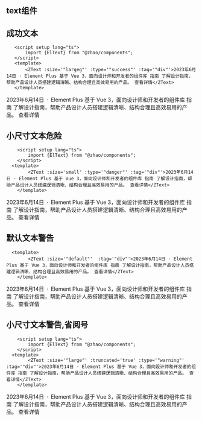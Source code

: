 ## text组件
  ## 成功文本
   ```vue
      <script setup lang="ts">
          import {ElText} from "@zhao/components";
      </script>
      <template>
          <ZText :size='"largeg"' :type='"success"' :tag='"div"'>2023年6月14日 · Element Plus 基于 Vue 3，面向设计师和开发者的组件库 指南 了解设计指南，帮助产品设计人员搭建逻辑清晰、结构合理且高效易用的产品。 查看详情</ZText>
      </template>
   ```
 <ZText :size='"largeg"' :type='"success"' tag='div'>2023年6月14日 · Element Plus 基于 Vue 3，面向设计师和开发者的组件库 指南 了解设计指南，帮助产品设计人员搭建逻辑清晰、结构合理且高效易用的产品。 查看详情</ZText>

  ## 小尺寸文本危险
  ```vue
      <script setup lang="ts">
          import {ElText} from "@zhao/components";
      </script>
    <template>
          <ZText :size='small' :type='"danger"' :tag='"div"'>2023年6月14日 · Element Plus 基于 Vue 3，面向设计师和开发者的组件库 指南 了解设计指南，帮助产品设计人员搭建逻辑清晰、结构合理且高效易用的产品。 查看详情</ZText>
      </template>
  ```
 <ZText :size='"small"' :type='"danger"' tag='div'>2023年6月14日 · Element Plus 基于 Vue 3，面向设计师和开发者的组件库 指南 了解设计指南，帮助产品设计人员搭建逻辑清晰、结构合理且高效易用的产品。 查看详情</ZText>
  
  ## 默认文本警告
  ```vue
    <template>
          <ZText :size='"default"'  :tag='"div"'>2023年6月14日 · Element Plus 基于 Vue 3，面向设计师和开发者的组件库 指南 了解设计指南，帮助产品设计人员搭建逻辑清晰、结构合理且高效易用的产品。 查看详情</ZText>
      </template>
  ```
 <ZText :size='"default"'  tag='div'>2023年6月14日 · Element Plus 基于 Vue 3，面向设计师和开发者的组件库 指南 了解设计指南，帮助产品设计人员搭建逻辑清晰、结构合理且高效易用的产品。 查看详情</ZText>

  ## 小尺寸文本警告,省阅号
  ```vue
      <script setup lang="ts">
          import {ElText} from "@zhao/components";
      </script>
    <template>
          <ZText :size='"large"' :truncated='true' :type='"warning"' :tag='"div"'>2023年6月14日 · Element Plus 基于 Vue 3，面向设计师和开发者的组件库 指南 了解设计指南，帮助产品设计人员搭建逻辑清晰、结构合理且高效易用的产品。 查看详情</ZText>
      </template>
  ```
<ZText :size='"large"' :type='"warning"' tag='div' :truncated='true' class='wx-200'> 
2023年6月14日 · Element Plus 基于 Vue 3，面向设计师和开发者的组件库 指南 了解设计指南，帮助产品设计人员搭建逻辑清晰、结构合理且高效易用的产品。 查看详情 </ZText>

  <style lang='scss'>
    .wx-200 {
        width:200px;
    }
  </style>